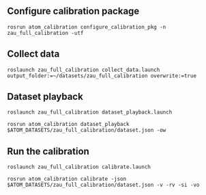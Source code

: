 ## Configure calibration package

    rosrun atom_calibration configure_calibration_pkg -n zau_full_calibration -utf

## Collect data

    roslaunch zau_full_calibration collect_data.launch output_folder:=~/datasets/zau_full_calibration overwrite:=true

## Dataset playback

    roslaunch zau_full_calibration dataset_playback.launch

    rosrun atom_calibration dataset_playback $ATOM_DATASETS/zau_full_calibration/dataset.json -ow

## Run the calibration

    roslaunch zau_full_calibration calibrate.launch

    rosrun atom_calibration calibrate -json $ATOM_DATASETS/zau_full_calibration/dataset.json -v -rv -si -vo


